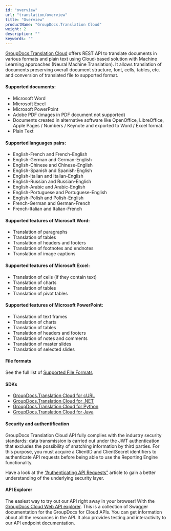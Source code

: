 ```yaml
---
id: "overview"
url: "translation/overview"
title: "Overview"
productName: "GroupDocs.Translation Cloud"
weight: 2
description: ""
keywords: ""
---
```


[GroupDocs.Translation Cloud](https://products.groupdocs.cloud/translation) offers REST API to translate documents in various formats and plain text using Cloud-based solution with Machine Learning approaches (Neural Machine Translation). It allows translation of documents preserving overall document structure, font, cells, tables, etc. and conversion of translated file to supported format.


#### Supported documents: ####

* Microsoft Word
* Microsoft Excel
* Microsoft PowerPoint
* Adobe PDF (images in PDF document not supported)
* Documents created in alternative software like OpenOffice, LibreOffice, Apple Pages / Numbers / Keynote and exported to Word / Excel format.
* Plain Text

####   ####

#### Supported languages pairs: ####

* English-French and French-English
* English-German and German-English
* English-Chinese and Chinese-English
* English-Spanish and Spanish-English
* English-Italian and Italian-English
* English-Russian and Russian-English
* English-Arabic and Arabic-English
* English-Portuguese and Portuguese-English
* English-Polish and Polish-English
* French-German and German-French
* French-Italian and Italian-French

####   ####

#### Supported features of Microsoft Word: ####

* Translation of paragraphs
* Translation of tables
* Translation of headers and footers
* Translation of footnotes and endnotes
* Translation of image captions

####   ####

#### Supported features of Microsoft Excel: ####

* Translation of cells (if they contain text)
* Translation of charts
* Translation of tables
* Translation of pivot tables

#### Supported features of Microsoft PowerPoint: ####

* Translation of text frames
* Translation of charts
* Translation of tables
* Translation of headers and footers
* Translation of notes and comments
* Translation of master slides
* Translation of selected slides

####   ####

#### File formats ####

See the full list of [Supported File Formats](translation/supported-document-formats)

####   ####

#### SDKs ####

* [GroupDocs.Translation Cloud for cURL](https://products.groupdocs.cloud/translation/curl)
* [GroupDocs.Translation Cloud for .NET](https://products.groupdocs.cloud/translation/net)
* [GroupDocs.Translation Cloud for Python](https://products.groupdocs.cloud/translation/python)
* [GroupDocs.Translation Cloud for Java](https://products.groupdocs.cloud/translation/java)

####   ####

#### Security and authentification ####

GroupDocs Translation Cloud API fully complies with the industry security standards: data transmission is carried out under the JWT authentication that excludes the possibility of snatching information by third parties. For this purpose, you must acquire a ClientID and ClientSecret identifiers to authenticate API requests before being able to use the Reporting Engine functionality.

Have a look at the [“Authenticating API Requests”](https://docs.groupdocs.cloud/total/authenticating-api-requests/) article to gain a better understanding of the underlying security layer.

####   ####

#### API Explorer ####

The easiest way to try out our API right away in your browser! With the [GroupDocs Cloud Web API explorer](https://apireference.groupdocs.cloud/translation/). This is a collection of Swagger documentation for the GroupDocs for Cloud APIs. You can get information about all the resources in the API. It also provides testing and interactivity to our API endpoint documentation.